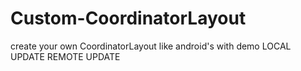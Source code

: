 # Custom-CoordinatorLayout
create your own CoordinatorLayout like android's with demo
LOCAL UPDATE
REMOTE UPDATE
